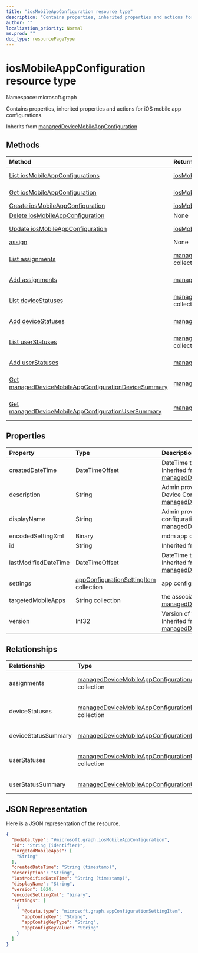 ```yaml
---
title: "iosMobileAppConfiguration resource type"
description: "Contains properties, inherited properties and actions for iOS mobile app configurations."
author: ""
localization_priority: Normal
ms.prod: ""
doc_type: resourcePageType
---
```


# iosMobileAppConfiguration resource type


Namespace: microsoft.graph

Contains properties, inherited properties and actions for iOS mobile app configurations.


Inherits from [managedDeviceMobileAppConfiguration](../resources/manageddevicemobileappconfiguration.md)

## Methods
|Method|Return Type|Description|
|:---|:---|:---|
|[List iosMobileAppConfigurations](../api/iosmobileappconfiguration-list.md)|[iosMobileAppConfiguration](../resources/iosmobileappconfiguration.md) collection|List properties and relationships of the [iosMobileAppConfiguration](../resources/iosmobileappconfiguration.md) objects.|
|[Get iosMobileAppConfiguration](../api/iosmobileappconfiguration-get.md)|[iosMobileAppConfiguration](../resources/iosmobileappconfiguration.md)|Read properties and relationships of the [iosMobileAppConfiguration](../resources/iosmobileappconfiguration.md) object.|
|[Create iosMobileAppConfiguration](../api/iosmobileappconfiguration-create.md)|[iosMobileAppConfiguration](../resources/iosmobileappconfiguration.md)|Create a new [iosMobileAppConfiguration](../resources/iosmobileappconfiguration.md) object.|
|[Delete iosMobileAppConfiguration](../api/iosmobileappconfiguration-delete.md)|None|Deletes a [iosMobileAppConfiguration](../resources/iosmobileappconfiguration.md).|
|[Update iosMobileAppConfiguration](../api/iosmobileappconfiguration-update.md)|[iosMobileAppConfiguration](../resources/iosmobileappconfiguration.md)|Update the properties of a [iosMobileAppConfiguration](../resources/iosmobileappconfiguration.md) object.|
|[assign](../api/iosmobileappconfiguration-assign.md)|None||
|[List assignments](../api/iosmobileappconfiguration-list-assignments.md)|[managedDeviceMobileAppConfigurationAssignment](../resources/manageddevicemobileappconfigurationassignment.md) collection|Get the managedDeviceMobileAppConfigurationAssignments from the assignments navigation property.|
|[Add assignments](../api/iosmobileappconfiguration-post-assignments.md)|[managedDeviceMobileAppConfigurationAssignment](../resources/manageddevicemobileappconfigurationassignment.md)|Add assignments by posting to the assignments collection.|
|[List deviceStatuses](../api/iosmobileappconfiguration-list-devicestatuses.md)|[managedDeviceMobileAppConfigurationDeviceStatus](../resources/manageddevicemobileappconfigurationdevicestatus.md) collection|Get the managedDeviceMobileAppConfigurationDeviceStatuses from the deviceStatuses navigation property.|
|[Add deviceStatuses](../api/iosmobileappconfiguration-post-devicestatuses.md)|[managedDeviceMobileAppConfigurationDeviceStatus](../resources/manageddevicemobileappconfigurationdevicestatus.md)|Add deviceStatuses by posting to the deviceStatuses collection.|
|[List userStatuses](../api/iosmobileappconfiguration-list-userstatuses.md)|[managedDeviceMobileAppConfigurationUserStatus](../resources/manageddevicemobileappconfigurationuserstatus.md) collection|Get the managedDeviceMobileAppConfigurationUserStatuses from the userStatuses navigation property.|
|[Add userStatuses](../api/iosmobileappconfiguration-post-userstatuses.md)|[managedDeviceMobileAppConfigurationUserStatus](../resources/manageddevicemobileappconfigurationuserstatus.md)|Add userStatuses by posting to the userStatuses collection.|
|[Get managedDeviceMobileAppConfigurationDeviceSummary](../api/manageddevicemobileappconfigurationdevicesummary-get.md)|[managedDeviceMobileAppConfigurationDeviceSummary](../resources/manageddevicemobileappconfigurationdevicesummary.md)|Read properties and relationships of the [managedDeviceMobileAppConfigurationDeviceSummary](../resources/manageddevicemobileappconfigurationdevicesummary.md) object.|
|[Get managedDeviceMobileAppConfigurationUserSummary](../api/manageddevicemobileappconfigurationusersummary-get.md)|[managedDeviceMobileAppConfigurationUserSummary](../resources/manageddevicemobileappconfigurationusersummary.md)|Read properties and relationships of the [managedDeviceMobileAppConfigurationUserSummary](../resources/manageddevicemobileappconfigurationusersummary.md) object.|

## Properties
|Property|Type|Description|
|:---|:---|:---|
|createdDateTime|DateTimeOffset|DateTime the object was created. Inherited from [managedDeviceMobileAppConfiguration](../resources/manageddevicemobileappconfiguration.md)|
|description|String|Admin provided description of the Device Configuration. Inherited from [managedDeviceMobileAppConfiguration](../resources/manageddevicemobileappconfiguration.md)|
|displayName|String|Admin provided name of the device configuration. Inherited from [managedDeviceMobileAppConfiguration](../resources/manageddevicemobileappconfiguration.md)|
|encodedSettingXml|Binary|mdm app configuration Base64 binary.|
|id|String| Inherited from [entity](../resources/entity.md)|
|lastModifiedDateTime|DateTimeOffset|DateTime the object was last modified. Inherited from [managedDeviceMobileAppConfiguration](../resources/manageddevicemobileappconfiguration.md)|
|settings|[appConfigurationSettingItem](../resources/appconfigurationsettingitem.md) collection|app configuration setting items.|
|targetedMobileApps|String collection|the associated app. Inherited from [managedDeviceMobileAppConfiguration](../resources/manageddevicemobileappconfiguration.md)|
|version|Int32|Version of the device configuration. Inherited from [managedDeviceMobileAppConfiguration](../resources/manageddevicemobileappconfiguration.md)|

## Relationships
|Relationship|Type|Description|
|:---|:---|:---|
|assignments|[managedDeviceMobileAppConfigurationAssignment](../resources/manageddevicemobileappconfigurationassignment.md) collection|The list of group assignemenets for app configration. Inherited from [managedDeviceMobileAppConfiguration](../resources/manageddevicemobileappconfiguration.md)|
|deviceStatuses|[managedDeviceMobileAppConfigurationDeviceStatus](../resources/manageddevicemobileappconfigurationdevicestatus.md) collection|List of ManagedDeviceMobileAppConfigurationDeviceStatus. Inherited from [managedDeviceMobileAppConfiguration](../resources/manageddevicemobileappconfiguration.md)|
|deviceStatusSummary|[managedDeviceMobileAppConfigurationDeviceSummary](../resources/manageddevicemobileappconfigurationdevicesummary.md)|App configuration device status summary. Inherited from [managedDeviceMobileAppConfiguration](../resources/manageddevicemobileappconfiguration.md)|
|userStatuses|[managedDeviceMobileAppConfigurationUserStatus](../resources/manageddevicemobileappconfigurationuserstatus.md) collection|List of ManagedDeviceMobileAppConfigurationUserStatus. Inherited from [managedDeviceMobileAppConfiguration](../resources/manageddevicemobileappconfiguration.md)|
|userStatusSummary|[managedDeviceMobileAppConfigurationUserSummary](../resources/manageddevicemobileappconfigurationusersummary.md)|App configuration user status summary. Inherited from [managedDeviceMobileAppConfiguration](../resources/manageddevicemobileappconfiguration.md)|

## JSON Representation
Here is a JSON representation of the resource.
<!-- {
  "blockType": "resource",
  "keyProperty": "id",
  "@odata.type": "microsoft.graph.iosMobileAppConfiguration",
  "baseType": "microsoft.graph.managedDeviceMobileAppConfiguration",
  "openType": false
}
-->
``` json
{
  "@odata.type": "#microsoft.graph.iosMobileAppConfiguration",
  "id": "String (identifier)",
  "targetedMobileApps": [
    "String"
  ],
  "createdDateTime": "String (timestamp)",
  "description": "String",
  "lastModifiedDateTime": "String (timestamp)",
  "displayName": "String",
  "version": 1024,
  "encodedSettingXml": "binary",
  "settings": [
    {
      "@odata.type": "microsoft.graph.appConfigurationSettingItem",
      "appConfigKey": "String",
      "appConfigKeyType": "String",
      "appConfigKeyValue": "String"
    }
  ]
}
```

